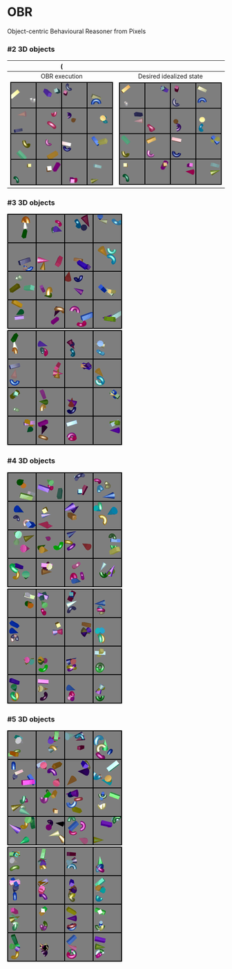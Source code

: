 # OBR
Object-centric Behavioural Reasoner from Pixels

### #2 3D objects
(| |
|:-------------------------:|:-------------------------:|
|OBR execution|Desired idealized state|
| ![OBR execution](images/zz_gif-2.gif)|![Desired idealized state](images/zz_goal-2.gif)|)




### #3 3D objects
![OBR execution](images/zz_gif-3.gif)
![Desired idealized state](images/zz_goal-3.gif)


### #4 3D objects
![OBR execution](images/zz_gif-4.gif)
![Desired idealized state](images/zz_goal-4.gif)

### #5 3D objects
![OBR execution](images/zz_gif-5.gif)
![Desired idealized state](images/zz_goal-5.gif)
